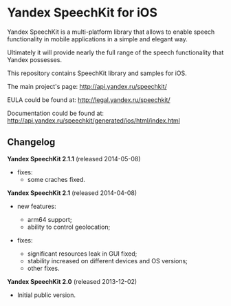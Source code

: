 Yandex SpeechKit for iOS
========================

Yandex SpeechKit is a multi-platform library that allows to enable speech functionality in mobile applications in a simple and elegant way.

Ultimately it will provide nearly the full range of the speech functionality that Yandex possesses.

This repository contains SpeechKit library and samples for iOS.

The main project's page: http://api.yandex.ru/speechkit/

EULA could be found at: http://legal.yandex.ru/speechkit/

Documentation could be found at: http://api.yandex.ru/speechkit/generated/ios/html/index.html

Changelog
----------------------------------------

**Yandex SpeechKit 2.1.1** (released 2014-05-08)

- fixes:
  * some craches fixed.

**Yandex SpeechKit 2.1** (released 2014-04-08)

- new features:
  * arm64 support;
  * ability to control geolocation;

- fixes:
  * significant resources leak in GUI fixed;
  * stability increased on different devices and OS versions;
  * other fixes.

**Yandex SpeechKit 2.0** (released 2013-12-02)

- Initial public version.
